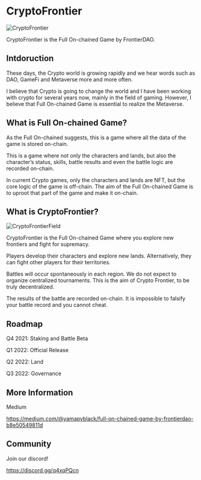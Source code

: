 # CryptoFrontier

![CryptoFrontier](https://user-images.githubusercontent.com/7692282/143732237-3a3584f8-4d26-4874-99b9-282b89c6b064.png)

CryptoFrontier is the Full On-chained Game by FrontierDAO.

## Intdoruction

These days, the Crypto world is growing rapidly and we hear words such as DAO, GameFi and Metaverse more and more often.

I believe that Crypto is going to change the world and I have been working with crypto for several years now, mainly in the field of gaming.
However, I believe that Full On-chained Game is essential to realize the Metaverse. 

## What is Full On-chained Game?

As the Full On-chained suggests, this is a game where all the data of the game is stored on-chain.

This is a game where not only the characters and lands, but also the character’s status, skills, battle results and even the battle logic are recorded on-chain.

In current Crypto games, only the characters and lands are NFT, but the core logic of the game is off-chain.
The aim of the Full On-chained Game is to uproot that part of the game and make it on-chain.

## What is CryptoFrontier?

![CryptoFrontierField](https://user-images.githubusercontent.com/7692282/143732287-5b282105-2a8a-401c-b353-b9264e267ca7.png)

CryptoFrontier is the Full On-chained Game where you explore new frontiers and fight for supremacy.

Players develop their characters and explore new lands.
Alternatively, they can fight other players for their territories.

Battles will occur spontaneously in each region.
We do not expect to organize centralized tournaments.
This is the aim of Crypto Frontier, to be truly decentralized.

The results of the battle are recorded on-chain.
It is impossible to falsify your battle record and you cannot cheat.

## Roadmap

Q4 2021: Staking and Battle Beta

Q1 2022: Official Release

Q2 2022: Land

Q3 2022: Governance

## More Information

Medium

https://medium.com/@yamapyblack/full-on-chained-game-by-frontierdao-b8e50549811d

## Community

Join our discord!

https://discord.gg/q4xqPQcn
